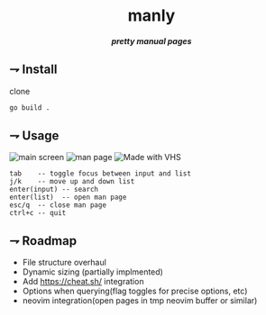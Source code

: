 <div align="center">
  
# manly
##### pretty manual pages
</div>

## ⇁ Install
clone
```bash
go build .
```

## ⇁ Usage
![main screen](https://i.imgur.com/95dvNn3.png)
![man page](https://i.imgur.com/B8MmyMh.png)
![Made with VHS](https://vhs.charm.sh/vhs-6g0TiYIBhxtctgy1Fo5JtY.gif)

```
tab    -- toggle focus between input and list
j/k    -- move up and down list
enter(input) -- search
enter(list)  -- open man page
esc/q  -- close man page
ctrl+c -- quit
```

## ⇁ Roadmap
- File structure overhaul
- Dynamic sizing (partially implmented)
- Add https://cheat.sh/ integration
- Options when querying(flag toggles for precise options, etc)
- neovim integration(open pages in tmp neovim buffer or similar)
